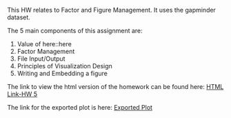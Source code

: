 This HW relates to Factor and Figure Management.
It uses the gapminder dataset. 

The 5 main components of this assignment are:
1. Value of here::here
2. Factor Management
3. File Input/Output
4. Principles of Visualization Design
5. Writing and Embedding a figure

The link to view the html version of the homework can be found here: [HTML Link-HW 5](https://stat545-ubc-hw-2019-20.github.io/stat545-hw-almas2019/HW05/Hw05_factor_figure_mngmnt.html)

The link for the exported plot is here: [Exported Plot](https://github.com/STAT545-UBC-hw-2019-20/stat545-hw-almas2019/blob/master/HW05/Combined_Gapminder_Plots.png)

